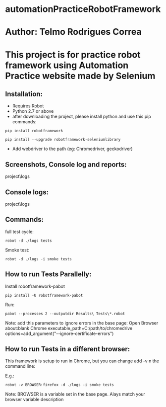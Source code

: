 # automationPracticeRobotFramework
 
# Author: Telmo Rodrigues Correa

# This project is for practice robot framework using Automation Practice website made by Selenium

## Installation:
- Requires Robot
- Python 2.7 or above
- after downloading the project, please install python and use this pip commands: 

```shell
pip install robotframework
```

```shell
pip install --upgrade robotframework-seleniumlibrary
```

- Add webdriver to the path (eg: Chromedriver, geckodriver)

## Screenshots, Console log and reports:
project\logs

## Console logs:
project\logs

## Commands:
full test cycle: 
```shell
robot -d ./logs tests
```

Smoke test: 
```shell
robot -d ./logs -i smoke tests
```

## How to run Tests Parallelly:
Install robotframework-pabot  

```shell
pip install -U robotframework-pabot 
```

Run: 
```shell
pabot --processes 2 --outputdir Results\ Tests\*.robot
```

Note: add this parameters to ignore errors in the base page:
Open Browser        about:blank   Chrome         executable_path=C:/path/to/chromedrive     options=add_argument("--ignore-certificate-errors")

## How to run Tests in a different browser:

This framework is setup to run in Chrome, but you can change add -v n the command line: 

E.g.:
```shell
robot -v BROWSER:firefox -d ./logs -i smoke tests
```

Note: BROWSER is a variable set in the base page. Alays match your browser variable description